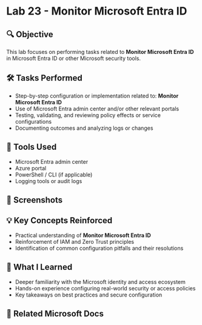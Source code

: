 # Lab 23 - Monitor Microsoft Entra ID

## 🔍 Objective
This lab focuses on performing tasks related to **Monitor Microsoft Entra ID** in Microsoft Entra ID or other Microsoft security tools.

## 🛠️ Tasks Performed
- Step-by-step configuration or implementation related to: **Monitor Microsoft Entra ID**
- Use of Microsoft Entra admin center and/or other relevant portals
- Testing, validating, and reviewing policy effects or service configurations
- Documenting outcomes and analyzing logs or changes

## 🧪 Tools Used
- Microsoft Entra admin center
- Azure portal
- PowerShell / CLI (if applicable)
- Logging tools or audit logs

## 📸 Screenshots
## 💡 Key Concepts Reinforced
- Practical understanding of **Monitor Microsoft Entra ID**
- Reinforcement of IAM and Zero Trust principles
- Identification of common configuration pitfalls and their resolutions

## 🧠 What I Learned
- Deeper familiarity with the Microsoft identity and access ecosystem
- Hands-on experience configuring real-world security or access policies
- Key takeaways on best practices and secure configuration

## 🔗 Related Microsoft Docs
